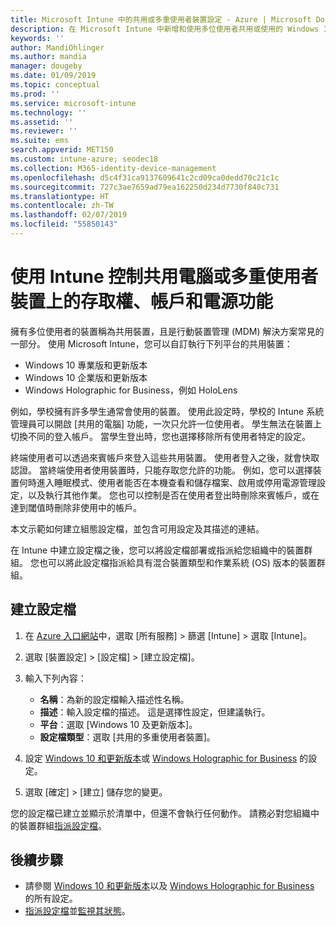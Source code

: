 ```yaml
---
title: Microsoft Intune 中的共用或多重使用者裝置設定 - Azure | Microsoft Docs
description: 在 Microsoft Intune 中新增和使用多位使用者共用或使用的 Windows 10 和 Windows Holographic for Business 裝置。 查看他們在裝置上進行的所有設定清單，包括 Microsoft HoloLens。 在裝置組態設定檔中控制來賓帳戶、管理帳戶和刪除非使用中的帳戶、允許或防止儲存至本機儲存體、設定電源和睡眠選項、選擇何時安裝更新，以及在教育環境中使用裝置。
keywords: ''
author: MandiOhlinger
ms.author: mandia
manager: dougeby
ms.date: 01/09/2019
ms.topic: conceptual
ms.prod: ''
ms.service: microsoft-intune
ms.technology: ''
ms.assetid: ''
ms.reviewer: ''
ms.suite: ems
search.appverid: MET150
ms.custom: intune-azure; seodec18
ms.collection: M365-identity-device-management
ms.openlocfilehash: d5c4f31ca9137609641c2cd09ca0dedd70c21c1c
ms.sourcegitcommit: 727c3ae7659ad79ea162250d234d7730f840c731
ms.translationtype: HT
ms.contentlocale: zh-TW
ms.lasthandoff: 02/07/2019
ms.locfileid: "55850143"
---
```

# <a name="control-access-accounts-and-power-features-on-shared-pc-or-multi-user-devices-using-intune"></a>使用 Intune 控制共用電腦或多重使用者裝置上的存取權、帳戶和電源功能

擁有多位使用者的裝置稱為共用裝置，且是行動裝置管理 (MDM) 解決方案常見的一部分。 使用 Microsoft Intune，您可以自訂執行下列平台的共用裝置：

- Windows 10 專業版和更新版本
- Windows 10 企業版和更新版本
- Windows Holographic for Business，例如 HoloLens

例如，學校擁有許多學生通常會使用的裝置。 使用此設定時，學校的 Intune 系統管理員可以開啟 [共用的電腦] 功能，一次只允許一位使用者。 學生無法在裝置上切換不同的登入帳戶。 當學生登出時，您也選擇移除所有使用者特定的設定。

終端使用者可以透過來賓帳戶來登入這些共用裝置。 使用者登入之後，就會快取認證。 當終端使用者使用裝置時，只能存取您允許的功能。 例如，您可以選擇裝置何時進入睡眠模式、使用者能否在本機查看和儲存檔案、啟用或停用電源管理設定，以及執行其他作業。 您也可以控制是否在使用者登出時刪除來賓帳戶，或在達到閾值時刪除非使用中的帳戶。

本文示範如何建立組態設定檔，並包含可用設定及其描述的連結。

在 Intune 中建立設定檔之後，您可以將設定檔部署或指派給您組織中的裝置群組。 您也可以將此設定檔指派給具有混合裝置類型和作業系統 (OS) 版本的裝置群組。

## <a name="create-the-profile"></a>建立設定檔

1. 在 [Azure 入口網站](https://portal.azure.com)中，選取 [所有服務] > 篩選 [Intune] > 選取 [Intune]。
2. 選取 [裝置設定] > [設定檔] > [建立設定檔]。
3. 輸入下列內容：

   - **名稱**：為新的設定檔輸入描述性名稱。
   - **描述**：輸入設定檔的描述。 這是選擇性設定，但建議執行。
   - **平台**：選取 [Windows 10 及更新版本]。
   - **設定檔類型**：選取 [共用的多重使用者裝置]。

4. 設定 [Windows 10 和更新版本](shared-user-device-settings-windows.md)或 [Windows Holographic for Business](shared-user-device-settings-windows-holographic.md) 的設定。

5. 選取 [確定] > [建立] 儲存您的變更。

您的設定檔已建立並顯示於清單中，但還不會執行任何動作。 請務必對您組織中的裝置群組[指派設定檔](device-profile-assign.md)。

## <a name="next-steps"></a>後續步驟

- 請參閱 [Windows 10 和更新版本](shared-user-device-settings-windows.md)以及 [Windows Holographic for Business](shared-user-device-settings-windows-holographic.md) 的所有設定。
- [指派設定檔](device-profile-assign.md)並[監視其狀態](device-profile-monitor.md)。
